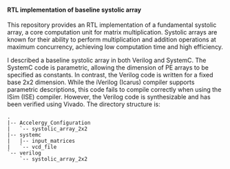 #### RTL implementation of baseline systolic array
This repository provides an RTL implementation of a fundamental systolic array, a core computation unit for matrix multiplication. Systolic arrays are known for their ability to perform multiplication and addition operations at maximum concurrency, achieving low computation time and high efficiency.

I described a baseline systolic array in both Verilog and SystemC. The SystemC code is parametric, allowing the dimension of PE arrays to be specified as constants. In contrast, the Verilog code is written for a fixed base 2x2 dimension. While the iVerilog (Icarus) compiler supports parametric descriptions, this code fails to compile correctly when using the ISim (ISE) compiler. However, the Verilog code is synthesizable and has been verified using Vivado.
The directory structure is:
```
.
|-- Accelergy_Configuration
|   `-- systolic_array_2x2
|-- systemc
|   |-- input_matrices
|   `-- vcd_file
`-- verilog
    `-- systolic_array_2x2
```